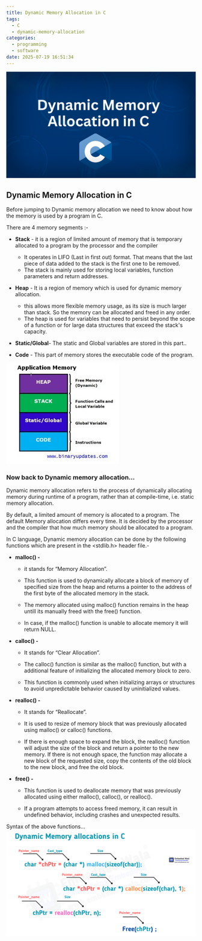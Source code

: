 ```yaml
---
title: Dynamic Memory Allocation in C
tags:
  - C
  - dynamic-memory-allocation
categories:
  - programming
  - software
date: 2025-07-19 16:51:34
---
```



![cover pic](../images/dynamic-memory-allocation-in-c/coverpage.jpeg)

## Dynamic Memory Allocation in C
Before jumping to Dynamic memory allocation we need to know about how the memory is used by a program in C.

There are 4 memory segments :-
- **Stack** - it is a region of limited amount of memory that is temporary allocated to a program by the processor and the compiler
    + It operates in LIFO (Last in first out) format. That means that the last piece of data added to the stack is the first one to be removed.
    + The stack is mainly used for storing local variables, function parameters and return addresses.

- **Heap** - It is a region of memory which is used for dynamic memory allocation.
    + this allows more flexible memory usage, as its size is much larger than stack. So the memory can be allocated and freed in any order.
    + The heap is used for variables that need to persist beyond the scope of a function or for large data structures that exceed the stack's capacity.

- **Static/Global**- The static and Global variables are stored in this part..

- **Code** - This part of memory stores the executable code of the program.


![Application memory](../images/dynamic-memory-allocation-in-c/image2.jpeg)

### Now back to Dynamic memory allocation…

Dynamic memory allocation refers to the process of dynamically allocating memory during runtime of a program, rather than at compile-time, i.e. static memory allocation.

By default, a limited amount of memory is allocated to a program. The default Memory allocation differs every time. It is decided by the processor and the compiler that how much memory should be allocated to a program.

In C language, Dynamic memory allocation can be done by the following functions which are present in the <stdlib.h> header file.-


- **malloc() -**

    + it stands for “Memory Allocation”.

    + This function is used to dynamically allocate a block of memory of specified size from the heap and returns a pointer to the address of the first byte of the allocated memory in the stack.

    + The memory allocated using malloc() function remains in the heap untill its manually freed with the free() function.

    + In case, if the malloc() function is unable to allocate memory it will return NULL.



- **calloc() -** 

    + It stands for “Clear Allocation”.

    + The calloc() function is similar as the malloc() function, but with a additional feature of initializing the allocated memory block to zero.

    + This function is commonly used when initializing arrays or structures to avoid unpredictable behavior caused by uninitialized values.


- **realloc() -**

    + It stands for “Reallocate”.

    + It is used to resize of memory block that was previously allocated using malloc() or calloc() functions.

    + If there is enough space to expand the block, the realloc() function will adjust the size of the block and return a pointer to the new memory. If there is not enough space, the function may allocate a new block of the requested size, copy the contents of the old block to the new block, and free the old block.

- **free() -**

    + This function is used to deallocate memory that was previously allocated using either malloc(), calloc(), or realloc().

    + If a program attempts to access freed memory, it can result in undefined behavior, including crashes and unexpected results.

Syntax of the above functions…
![functions syntax](../images/dynamic-memory-allocation-in-c/image.png)